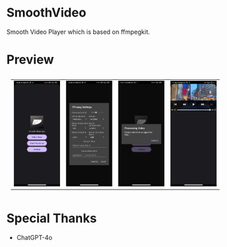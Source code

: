 # SmoothVideo
Smooth Video Player which is based on ffmpegkit.

# Preview
<table style="padding:10px">
  <tr>
    <td>
        <img src="./assets/main.jpg" alt="1">
    </td>
    <td>
        <img src="./assets/settings.jpg" alt="2">
    </td>
    <td>
        <img src="./assets/process.jpg" alt="3">
    </td>
   <td>
        <img src="./assets/player.jpg" alt="4">
    </td>
   </tr>
</table>

# Special Thanks
- ChatGPT-4o